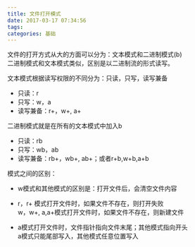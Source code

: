 ```yaml
---
title: 文件打开模式
date: 2017-03-17 07:34:56
tags:
categories: 基础
---
```


文件的打开方式从大的方面可以分为：文本模式和二进制模式(b)  
二进制模式和文本模式类似，区别是以二进制流的形式读写。

文本模式根据读写权限的不同分为：只读，只写，读写兼备

* 只读：r
* 只写：w，a
* 读写兼备：r+，w+, a+

二进制模式就是在所有的文本模式中加入b  
* 只读：rb  
* 只写：wb，ab  
* 读写兼备：rb+，wb+, ab+；或者r+b,w+b,a+b

模式之间的区别：  
* w模式和其他模式的区别是：打开文件后，会清空文件内容   

* r，r+ 模式打开文件时，如果文件不存在，则打开失败  
  w，w+, a,a+模式打开文件时，如果文件不存在，则新建文件
* a模式打开文件时，文件指针指向文件末尾；其他模式指向开头  
  a模式只能尾部写入，其他模式任意位置写入


